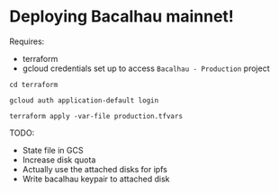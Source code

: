 # Deploying Bacalhau mainnet!

Requires:
* terraform
* gcloud credentials set up to access `Bacalhau - Production` project

```
cd terraform
```

```
gcloud auth application-default login
```

```
terraform apply -var-file production.tfvars
```

TODO:
* State file in GCS
* Increase disk quota
* Actually use the attached disks for ipfs
* Write bacalhau keypair to attached disk